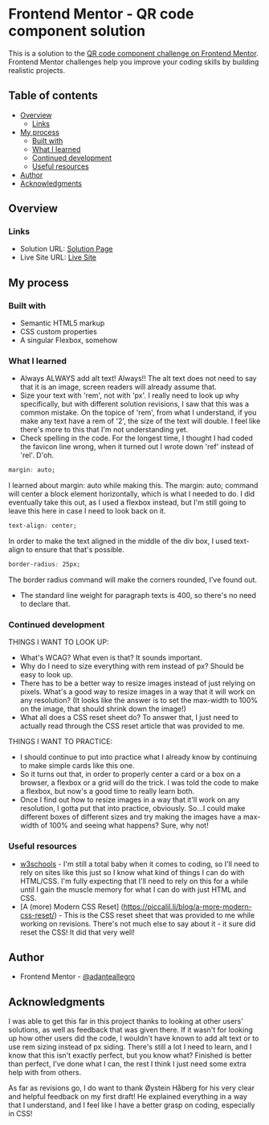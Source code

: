 # Frontend Mentor - QR code component solution

This is a solution to the [QR code component challenge on Frontend Mentor](https://www.frontendmentor.io/challenges/qr-code-component-iux_sIO_H). Frontend Mentor challenges help you improve your coding skills by building realistic projects. 

## Table of contents

- [Overview](#overview)
  - [Links](#links)
- [My process](#my-process)
  - [Built with](#built-with)
  - [What I learned](#what-i-learned)
  - [Continued development](#continued-development)
  - [Useful resources](#useful-resources)
- [Author](#author)
- [Acknowledgments](#acknowledgments)

## Overview

### Links

- Solution URL: [Solution Page](https://www.frontendmentor.io/solutions/qr-card-component-with-html-and-css-impjsinyXg)
- Live Site URL: [Live Site](https://adanteallegro.github.io/frontendmentorchallenge001/)

## My process

### Built with

- Semantic HTML5 markup
- CSS custom properties
- A singular Flexbox, somehow

### What I learned

- Always ALWAYS add alt text! Always!! The alt text does not need to say that it is an image, screen readers will already assume that.
- Size your text with 'rem', not with 'px'. I really need to look up why specifically, but with different solution revisions, I saw that this was a common mistake.
On the topice of 'rem', from what I understand, if you make any text have a rem of '2', the size of the text will double. I feel like there's more to this that I'm not understanding yet.
- Check spelling in the code. For the longest time, I thought I had coded the favicon line wrong, when it turned out I wrote down 'ref' instead of 'rel'. D'oh.

```css
margin: auto;
```

I learned about margin: auto while making this. The margin: auto; command will center a block element horizontally, which is what I needed to do.
I did eventually take this out, as I used a flexbox instead, but I'm still going to leave this here in case I need to look back on it.

```css
text-align: center;
```

In order to make the text aligned in the middle of the div box, I used text-align to ensure that that's possible.

```css
border-radius: 25px;
```

The border radius command will make the corners rounded, I've found out.

- The standard line weight for paragraph texts is 400, so there's no need to declare that.

### Continued development

THINGS I WANT TO LOOK UP:
- What's WCAG? What even is that? It sounds important.
- Why do I need to size everything with rem instead of px? Should be easy to look up.
- There has to be a better way to resize images instead of just relying on pixels. What's a good way to resize images in a way that it will work on any resolution? (It looks like the answer is to set the max-width to 100% on the image, that should shrink down the image!)
- What all does a CSS reset sheet do? To answer that, I just need to actually read through the CSS reset article that was provided to me.


THINGS I WANT TO PRACTICE:
- I should continue to put into practice what I already know by continuing to make simple cards like this one.
- So it turns out that, in order to properly center a card or a box on a browser, a flexbox or a grid will do the trick. I was told the code to make a flexbox, but now's a good time to really learn both.
- Once I find out how to resize images in a way that it'll work on any resolution, I gotta put that into practice, obviously. So...I could make different boxes of different sizes and try making the images have a max-width of 100% and seeing what happens? Sure, why not!

### Useful resources

- [w3schools](https://www.w3schools.com) - I'm still a total baby when it comes to coding, so I'll need to rely on sites like this just so I know what kind of things I can do with HTML/CSS. I'm fully expecting that I'll need to rely on this for a while until I gain the muscle memory for what I can do with just HTML and CSS.
- [A (more) Modern CSS Reset] (https://piccalil.li/blog/a-more-modern-css-reset/) - This is the CSS reset sheet that was provided to me while working on revisions. There's not much else to say about it - it sure did reset the CSS! It did that very well!


## Author

- Frontend Mentor - [@adanteallegro](https://www.frontendmentor.io/profile/adanteallegro)


## Acknowledgments

I was able to get this far in this project thanks to looking at other users' solutions, as well as feedback that was given there. If it wasn't for looking up how other users did the code, I wouldn't have known to add alt text or to use rem sizing instead of px siding. 
There's still a lot I need to learn, and I know that this isn't exactly perfect, but you know what? Finished is better than perfect, I've done what I can, the rest I think I just need some extra help with from others.

As far as revisions go, I do want to thank Øystein Håberg for his very clear and helpful feedback on my first draft! He explained everything in a way that I understand, and I feel like I have a better grasp on coding, especially in CSS!
